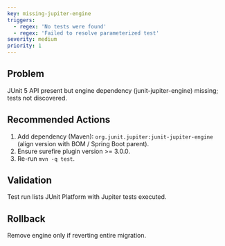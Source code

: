 ```yaml
---
key: missing-jupiter-engine
triggers:
  - regex: 'No tests were found'
  - regex: 'Failed to resolve parameterized test'
severity: medium
priority: 1
---
```


## Problem
JUnit 5 API present but engine dependency (junit-jupiter-engine) missing; tests not discovered.

## Recommended Actions
1. Add dependency (Maven): `org.junit.jupiter:junit-jupiter-engine` (align version with BOM / Spring Boot parent).
2. Ensure surefire plugin version >= 3.0.0.
3. Re-run `mvn -q test`.

## Validation
Test run lists JUnit Platform with Jupiter tests executed.

## Rollback
Remove engine only if reverting entire migration.
